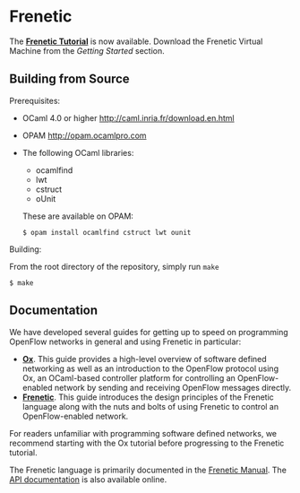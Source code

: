 Frenetic
========

The [**Frenetic Tutorial**](guide/01-Introduction.md) is now available.
Download the Frenetic Virtual Machine from the _Getting Started_ section.


Building from Source
--------------------

Prerequisites:

- OCaml 4.0 or higher <http://caml.inria.fr/download.en.html>

- OPAM <http://opam.ocamlpro.com>

- The following OCaml libraries:

  - ocamlfind
  - lwt
  - cstruct 
  - oUnit

  These are available on OPAM:

  ```
  $ opam install ocamlfind cstruct lwt ounit
  ```

Building:

From the root directory of the repository, simply run `make`

  ```
  $ make
  ```

Documentation
-------------

We have developed several guides for getting up to speed on programming
OpenFlow networks in general and using Frenetic in particular:

* **[Ox](https://github.com/frenetic-lang/frenetic/blob/master/guide/Ox-tutorial.md)**.  This guide provides a high-level overview of software defined networking as well as an introduction to the OpenFlow protocol using Ox, an OCaml-based controller platform for controlling an OpenFlow-enabled network by sending and receiving OpenFlow messages directly.
* **[Frenetic](https://github.com/frenetic-lang/frenetic/blob/master/guide/NetCore-tutorial.md)**.  This guide introduces the design principles of the Frenetic language along with the nuts and bolts of using Frenetic to control an OpenFlow-enabled network.

For readers unfamiliar with programming software defined networks, we recommend
starting with the Ox tutorial before progressing to the Frenetic tutorial.

The Frenetic language is primarily documented in the [Frenetic
Manual](https://github.com/frenetic-lang/frenetic/blob/master/guide/manual.md).
The [API
documentation](http://htmlpreview.github.io/?https://github.com/frenetic-lang/frenetic/blob/master/doc/index.html)
is also available online.

